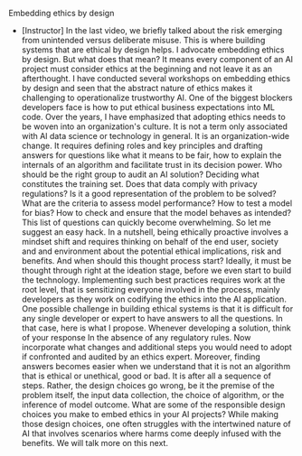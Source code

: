 Embedding ethics by design
- [Instructor] In the last video, we briefly talked about the risk emerging from unintended versus deliberate misuse. This is where building systems that are ethical by design helps. I advocate embedding ethics by design. But what does that mean? It means every component of an AI project must consider ethics at the beginning and not leave it as an afterthought. I have conducted several workshops on embedding ethics by design and seen that the abstract nature of ethics makes it challenging to operationalize trustworthy AI. One of the biggest blockers developers face is how to put ethical business expectations into ML code. Over the years, I have emphasized that adopting ethics needs to be woven into an organization's culture. It is not a term only associated with AI data science or technology in general. It is an organization-wide change. It requires defining roles and key principles and drafting answers for questions like what it means to be fair, how to explain the internals of an algorithm and facilitate trust in its decision power. Who should be the right group to audit an AI solution? Deciding what constitutes the training set. Does that data comply with privacy regulations? Is it a good representation of the problem to be solved? What are the criteria to assess model performance? How to test a model for bias? How to check and ensure that the model behaves as intended? This list of questions can quickly become overwhelming. So let me suggest an easy hack. In a nutshell, being ethically proactive involves a mindset shift and requires thinking on behalf of the end user, society and and environment about the potential ethical implications, risk and benefits. And when should this thought process start? Ideally, it must be thought through right at the ideation stage, before we even start to build the technology. Implementing such best practices requires work at the root level, that is sensitizing everyone involved in the process, mainly developers as they work on codifying the ethics into the AI application. One possible challenge in building ethical systems is that it is difficult for any single developer or expert to have answers to all the questions. In that case, here is what I propose. Whenever developing a solution, think of your response In the absence of any regulatory rules. Now incorporate what changes and additional steps you would need to adopt if confronted and audited by an ethics expert. Moreover, finding answers becomes easier when we understand that it is not an algorithm that is ethical or unethical, good or bad. It is after all a sequence of steps. Rather, the design choices go wrong, be it the premise of the problem itself, the input data collection, the choice of algorithm, or the inference of model outcome. What are some of the responsible design choices you make to embed ethics in your AI projects? While making those design choices, one often struggles with the intertwined nature of AI that involves scenarios where harms come deeply infused with the benefits. We will talk more on this next.